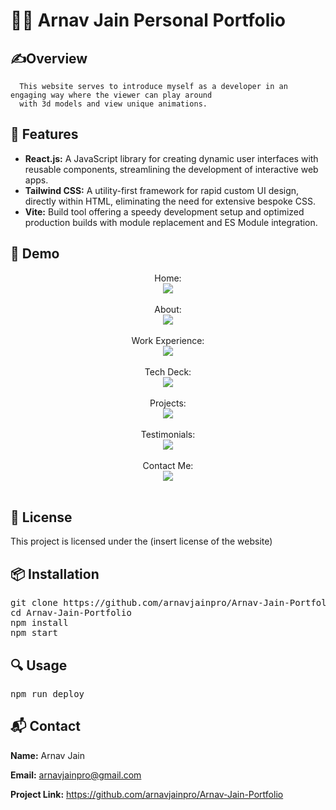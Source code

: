 <h1>👨‍💻 Arnav Jain Personal Portfolio</h1>

<h2>✍️Overview</h2>
<p>
    
      This website serves to introduce myself as a developer in an engaging way where the viewer can play around 
      with 3d models and view unique animations.

</p>

<h2>🌟 Features</h2>
<ul class="feature-list">
    <li><strong>React.js:</strong> A JavaScript library for creating dynamic user interfaces with reusable components, streamlining the development of interactive web apps.</li>
    <li><strong>Tailwind CSS:</strong> A utility-first framework for rapid custom UI design, directly within HTML, eliminating the need for extensive bespoke CSS.</li>
    <li><strong>Vite:</strong> Build tool offering a speedy development setup and optimized production builds with module replacement and ES Module integration.</li>
</ul>

<h2>🎥 Demo</h2>
<p>
    <p align="center">
Home: <br/>
<img src="https://i.imgur.com/PsfW92C.png"/>
<br />
<br />
About: <br/>
<img src="https://i.imgur.com/0TLWwsK.png"/>
<br />
<br />
Work Experience: <br/>
<img src="https://i.imgur.com/njrP97x.png"/>
<br />
<br />
Tech Deck: <br/>
<img src="https://i.imgur.com/HwfwgVk.png"/>
<br />
<br />
Projects: <br/>
<img src="https://i.imgur.com/vz2jIhN.png"/>
<br />
<br />
Testimonials: <br/>
<img src="https://i.imgur.com/ByXpBCS.png"/>
<br />
<br />
Contact Me: <br/>
<img src="https://i.imgur.com/NY7C9Id.png"/>
<br />
<br />


<h2>📄 License</h2>
<p>
    This project is licensed under the (insert license of the website)
</p>

<h2>📦 Installation</h2>
<pre class="code-block">
git clone https://github.com/arnavjainpro/Arnav-Jain-Portfolio.git
cd Arnav-Jain-Portfolio
npm install
npm start
</pre>

<h2>🔍 Usage</h2>
<pre class="code-block">
npm run deploy
</pre>

<h2>📬 Contact</h2>
<div class="contact-info">
    <p><strong>Name:</strong> Arnav Jain</p>
    <p><strong>Email:</strong> <a href="mailto:your.email@example.com">arnavjainpro@gmail.com</a></p>
    <p><strong>Project Link:</strong> <a href="https://github.com/yourusername/yourprojectname">https://github.com/arnavjainpro/Arnav-Jain-Portfolio</a></p>
</div>
